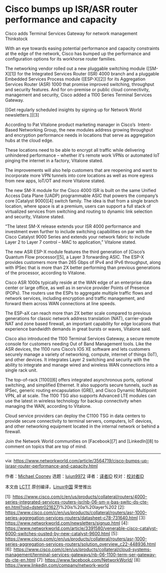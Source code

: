 [#]: collector: (lujun9972)
[#]: translator: ( )
[#]: reviewer: ( )
[#]: publisher: ( )
[#]: url: ( )
[#]: subject: (Cisco bumps up ISR/ASR router performance and capacity)
[#]: via: (https://www.networkworld.com/article/3564719/cisco-bumps-up-israsr-router-performance-and-capacity.html)
[#]: author: (Michael Cooney https://www.networkworld.com/author/Michael-Cooney/)

Cisco bumps up ISR/ASR router performance and capacity
======
Cisco adds Terminal Services Gateway for network management
Thinkstock

With an eye towards easing potential performance and capacity constraints at the edge of the network, Cisco has bumped up the performance and configuration options for its workhorse router families.

The networking vendor rolled out a new pluggable switching module ([SM-X][1]) for the Integrated Services Router (ISR) 4000 branch and a pluggable Embedded Services Process module ([ESP-X][2]) for its Aggregation Services Router (ASR) 1000 that promise improved switching, throughput and security features. And for on-premise or public cloud connectivity, management and security, Cisco added a 1100 Series Terminal Services Gateway.

[[Get regularly scheduled insights by signing up for Network World newsletters.]][3]

According to Pat Vitalone product marketing manager in Cisco’s  Intent-Based Networking Group, the new modules address growing throughput and encryption performance needs in locations that serve as aggregation hubs at the cloud edge.

These locations need to be able to encrypt all traffic while delivering unhindered performance – whether it's remote work VPNs or automated IoT pinging the internet in a factory, Vitalone stated.

The improvements will also help customers that are reopening and want to incorporate more VPN tunnels into core locations as well as more egress from new apps, IoT/OT and more Vitalone stated.

The new SM-X module for the Cisco 4000 ISR is built on the same Unified Access Data Plane (UADP) programmable ASIC that powers the company’s core [Catalyst 9000][4] switch family. The idea is that from a single branch location, where space is at a premium, users can support a full stack of virtualized services from switching and routing to dynamic link selection and security, Vitalone stated.

“The latest SM-X release extends your ISR 4000 performance and investment even further to include switching capabilities on par with the Cisco Catalyst 9000 Series and extends your network fabric to include Layer 2 to Layer 7 control – MAC to application,” Vitalone stated.

The new ASR ESP-X module features the third generation of [Cisco’s Quantum Flow processor][5], a Layer 3 forwarding ASIC. The ESP-X provides customers more than 265 Gbps of IPv4 and IPv6 throughput, along with IPSec that is more than 2X better performing than previous generations of the processor, according to Vitalone. 

Cisco ASR 1000s typically reside at the WAN edge of an enterprise data center or large office, as well as in service provider Points of Presence (POPs). The routers use the ESPs to aggregate multiple traffic flows and network services, including encryption and traffic management, and forward them across WAN connections at line speeds.

The ESP-aX can reach more than 2X better scale compared to previous generations for classic network address translation (NAT), carrier-grade NAT and zone based firewall, an important capability for edge locations that experience bandwidth demands in great bursts or waves, Vitalone said.

Cisco also introduced the 1100 Terminal Services Gateway, a secure remote console for customers needing Out of Band Management tools. Like the ASR devices, the 1100 runs Cisco’s IOS XE software and lets customers securely manage a variety of networking, compute, internet of things (IoT), and other devices. It integrates Layer 2 switching and security with the ability to integrate and manage wired and wireless WAN connections into a single rack unit.

The top-of-rack [1100][6] offers integrated asynchronous ports, optional switching, and simplified Ethernet. It also supports secure tunnels, such as IPSec, generic routing encapsulation (GRE), and Cisco Dynamic Multipoint VPN, all at scale. The 1100 TSG also supports Advanced LTE modules can use the latest in wireless technology for backup connectivity when managing the WAN, according to Vitalone.

Cloud service providers can deploy the C1100 TSG in data centers to provide secure connectivity to terminal servers, computers, IoT devices, and other networking equipment located in the internal network or behind a firewall.

Join the Network World communities on [Facebook][7] and [LinkedIn][8] to comment on topics that are top of mind.

--------------------------------------------------------------------------------

via: https://www.networkworld.com/article/3564719/cisco-bumps-up-israsr-router-performance-and-capacity.html

作者：[Michael Cooney][a]
选题：[lujun9972][b]
译者：[译者ID](https://github.com/译者ID)
校对：[校对者ID](https://github.com/校对者ID)

本文由 [LCTT](https://github.com/LCTT/TranslateProject) 原创编译，[Linux中国](https://linux.cn/) 荣誉推出

[a]: https://www.networkworld.com/author/Michael-Cooney/
[b]: https://github.com/lujun9972
[1]: https://www.cisco.com/c/en/us/products/collateral/routers/4000-series-integrated-services-routers-isr/nb-06-sm-x-bas-switc-ds-cte-en.html?oid=dstetr021627)%20is%20a%20layer%202
[2]: https://www.cisco.com/c/en/us/products/collateral/routers/asr-1000-series-aggregation-services-routers/datasheet-c78-731640.html
[3]: https://www.networkworld.com/newsletters/signup.html
[4]: https://www.networkworld.com/article/3391580/venerable-cisco-catalyst-6000-switches-ousted-by-new-catalyst-9600.html
[5]: https://www.cisco.com/c/en/us/products/collateral/routers/asr-1000-series-aggregation-services-routers/solution_overview_c22-448936.html
[6]: https://www.cisco.com/c/en/us/products/collateral/cloud-systems-management/terminal-services-gateways/nb-06-1100-term-ser-gateway-ds-cte-en.html
[7]: https://www.facebook.com/NetworkWorld/
[8]: https://www.linkedin.com/company/network-world
